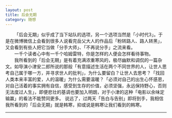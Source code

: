```yaml
---
layout: post  
title: 后会无期  
category: 随想  
---
```

&emsp;&emsp;「后会无期」似乎成了当下站队的选项，另一个选项当然是「小时代3」。于是在微博微信上会看到很多人说看完岳父大人的作品后「粉转路人、路人转黑」，又会看到有些人把它当做「分手大师」、「不再说分手」之流来看。  
&emsp;&emsp;一千个读者心中有一千个哈姆雷特，你是怎样的人便会怎样看待事物。  
&emsp;&emsp;我所看到的「后会无期」是有着充满浓重寒风的，极尽幽默和调侃的一篇杂文。如导演小津安二郎所说的那般「有意描述生活在两个不同世界的人，让世人思考自己属于哪一方，并寻求世人的批判」，为什么要留白？让世人去思考？「找回人类本来丰富的爱，人的温暖」为什么需要温暖？「必须对自己的出生心怀感恩，对自己活着的事实拥有自信，感受到生存的价值，必须坚强，永远保持野心，否则无法度过人生」，即便悲壮的基调也要加入明朗，对于小津的这种「电影以余味定输赢」的看法不能赞同更多。 说远了，过两天「告白与告别」即将到手，我相信我所看到的「后会无期」就是韩寒，抑或说是韩寒让我们看到的韩寒。  
- - -
